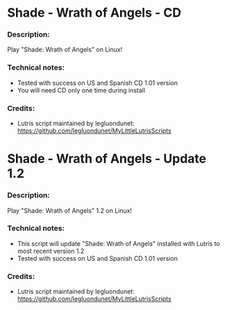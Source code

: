 # Shade - Wrath of Angels - CD
### Description:
Play "Shade: Wrath of Angels" on Linux!
### Technical notes:
- Tested with success on US and Spanish CD 1.01 version
- You will need CD only one time during install
### Credits:
- Lutris script maintained by legluondunet: https://github.com/legluondunet/MyLittleLutrisScripts

# Shade - Wrath of Angels - Update 1.2
### Description:
Play "Shade: Wrath of Angels" 1.2 on Linux!
### Technical notes:
- This script will update "Shade: Wrath of Angels" installed with Lutris to most recent version 1.2
- Tested with success on US and Spanish CD 1.01 version
### Credits:
- Lutris script maintained by legluondunet: https://github.com/legluondunet/MyLittleLutrisScripts
